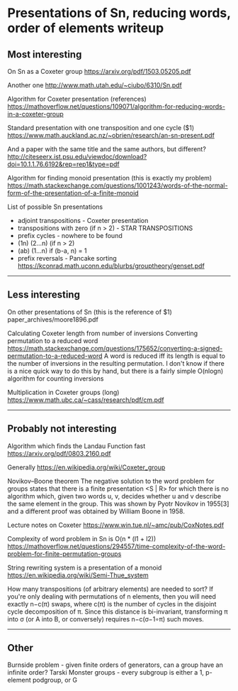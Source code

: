 # Presentations of Sn, reducing words, order of elements writeup

## Most interesting

On Sn as a Coxeter group
https://arxiv.org/pdf/1503.05205.pdf

Another one
http://www.math.utah.edu/~ciubo/6310/Sn.pdf

Algorithm for Coxeter presentation (references)
https://mathoverflow.net/questions/109071/algorithm-for-reducing-words-in-a-coxeter-group

Standard presentation with one transposition and one cycle ($1)
https://www.math.auckland.ac.nz/~obrien/research/an-sn-present.pdf

And a paper with the same title and the same authors, but different?
http://citeseerx.ist.psu.edu/viewdoc/download?doi=10.1.1.76.6192&rep=rep1&type=pdf

Algorithm for finding monoid presentation (this is exactly my problem)
https://math.stackexchange.com/questions/1001243/words-of-the-normal-form-of-the-presentation-of-a-finite-monoid

List of possible Sn presentations
 - adjoint transpositions - Coxeter presentation
 - transpositions with zero (if n > 2) - STAR TRANSPOSITIONS
 - prefix cycles - nowhere to be found
 - (1n) (2...n) (if n > 2)
 - (ab) (1...n) if (b-a, n) = 1
 - prefix reversals - Pancake sorting
https://kconrad.math.uconn.edu/blurbs/grouptheory/genset.pdf

---

## Less interesting

On other presentations of Sn (this is the reference of $1)
paper_archives/moore1896.pdf

Calculating Coxeter length from number of inversions
Converting permutation to a reduced word
https://math.stackexchange.com/questions/175652/converting-a-signed-permutation-to-a-reduced-word
A word is reduced iff its length is equal to the number of inversions in the resulting permutation. I don't know if there is a nice quick way to do this by hand, but there is a fairly simple O(nlogn) algorithm for counting inversions

Multiplication in Coxeter groups (long)
https://www.math.ubc.ca/~cass/research/pdf/cm.pdf

---

## Probably not interesting

Algorithm which finds the Landau Function fast
https://arxiv.org/pdf/0803.2160.pdf

Generally
https://en.wikipedia.org/wiki/Coxeter_group

Novikov–Boone theorem
The negative solution to the word problem for groups states that there is a finite presentation <S | R> for which there is no algorithm which, given two words u, v, decides whether u and v describe the same element in the group. This was shown by Pyotr Novikov in 1955[3] and a different proof was obtained by William Boone in 1958.

Lecture notes on Coxeter
https://www.win.tue.nl/~amc/pub/CoxNotes.pdf

Complexity of word problem in Sn is O(n * (l1 + l2))
https://mathoverflow.net/questions/294557/time-complexity-of-the-word-problem-for-finite-permutation-groups

String rewriting system is a presentation of a monoid
https://en.wikipedia.org/wiki/Semi-Thue_system

How many transpositions (of arbitrary elements) are needed to sort?
If you're only dealing with permutations of n elements, then you will need exactly n−c(π) swaps, where c(π) is the number of cycles in the disjoint cycle decomposition of π. Since this distance is bi-invariant, transforming π into σ (or A into B, or conversely) requires n−c(σ−1∘π) such moves.

---

## Other

Burnside problem - given finite orders of generators, can a group have an infinite order?
Tarski Monster groups - every subgroup is either a 1, p-element podgroup, or G